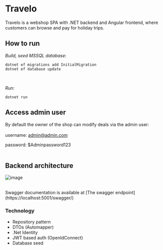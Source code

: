 # Travelo

Travelo is a webshop SPA with .NET backend and Angular frontend, where customers can browse and pay for holiday trips.
<br>

## How to run

*Build, seed MSSQL database:*
```
dotnet ef migrations add InitialMigration
dotnet ef database update
```
<br>

*Run:*
```
dotnet run
```

## Access admin user

By default the owner of the shop can modify deals via the admin user:
<br>
<br>
username: admin@admin.com
<br>

password: $Adminpassword123
<br>
<br>

## Backend architecture

![image](https://user-images.githubusercontent.com/47303182/179362613-7a4e4b43-507f-423c-a28a-8c27443cc0fa.png)

<br>
Swagger documentation is available at [The swagger endpoint](https://localhost:5001/swagger/)
<br>


### Technology

- Repository pattern
- DTOs (Automapper)
- .Net Identity
- JWT based auth (OpenIdConnect)
- Database seed

